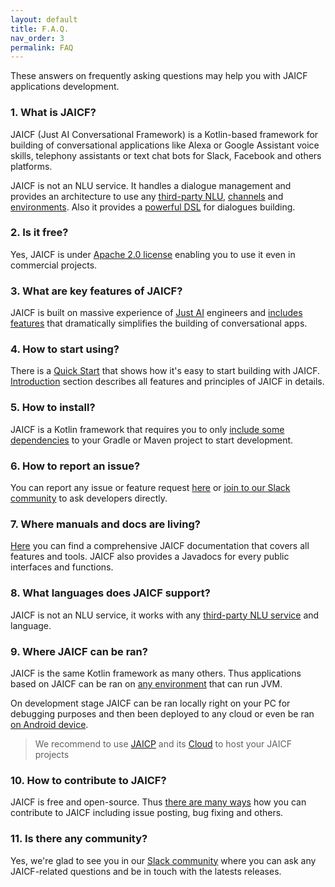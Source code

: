 ```yaml
---
layout: default
title: F.A.Q.
nav_order: 3
permalink: FAQ
---
```


These answers on frequently asking questions may help you with JAICF applications development.

### 1. What is JAICF?

JAICF (Just AI Conversational Framework) is a Kotlin-based framework for building of conversational applications like Alexa or Google Assistant voice skills, telephony assistants or text chat bots for Slack, Facebook and others platforms.

JAICF is not an NLU service. 
It handles a dialogue management and provides an architecture to use any [third-party NLU](https://github.com/just-ai/jaicf-kotlin/wiki/Natural-Language-Understanding), [channels](Channels) and [environments](Environments).
Also it provides a [powerful DSL](Scenario-DSL) for dialogues building.

### 2. Is it free?

Yes, JAICF is under [Apache 2.0 license](https://github.com/just-ai/jaicf-kotlin/blob/master/LICENSE) enabling you to use it even in commercial projects.

### 3. What are key features of JAICF?

JAICF is built on massive experience of [Just AI](https://just-ai.com) engineers and [includes features](https://github.com/just-ai/jaicf-kotlin#key-features) that dramatically simplifies the building of conversational apps.

### 4. How to start using?

There is a [Quick Start](Quick-Start) that shows how it's easy to start building with JAICF.
[Introduction](Introduction) section describes all features and principles of JAICF in details.

### 5. How to install?

JAICF is a Kotlin framework that requires you to only [include some dependencies](https://github.com/just-ai/jaicf-kotlin/wiki/Installing) to your Gradle or Maven project to start development.

### 6. How to report an issue?

You can report any issue or feature request [here](https://github.com/just-ai/jaicf-kotlin/issues) or [join to our Slack community](https://join.slack.com/t/jaicf/shared_invite/zt-duq07hx2-w_c71O8BnKDCIqhSXflRjA) to ask developers directly.

### 7. Where manuals and docs are living?

[Here](https://github.com/just-ai/jaicf-kotlin/wiki) you can find a comprehensive JAICF documentation that covers all features and tools.
JAICF also provides a Javadocs for every public interfaces and functions.

### 8. What languages does JAICF support?

JAICF is not an NLU service, it works with any [third-party NLU service](Natural-Language-Understanding) and language.

### 9. Where JAICF can be ran?

JAICF is the same Kotlin framework as many others.
Thus applications based on JAICF can be ran on [any environment](Environments) that can run JVM.

On development stage JAICF can be ran locally right on your PC for debugging purposes and then been deployed to any cloud or even be ran [on Android device](https://github.com/just-ai/jaicf-kotlin/wiki/Android).

> We recommend to use [JAICP](https://github.com/just-ai/jaicf-kotlin/tree/master/channels/jaicp) and its [Cloud](https://github.com/just-ai/jaicf-kotlin/wiki/JAICP-Cloud) to host your JAICF projects

### 10. How to contribute to JAICF?

JAICF is free and open-source. Thus [there are many ways](https://github.com/just-ai/jaicf-kotlin/blob/master/CONTRIBUTING.md) how you can contribute to JAICF including issue posting, bug fixing and others.

### 11. Is there any community?

Yes, we're glad to see you in our [Slack community](https://join.slack.com/t/jaicf/shared_invite/zt-duq07hx2-w_c71O8BnKDCIqhSXflRjA) where you can ask any JAICF-related questions and be in touch with the latests releases.